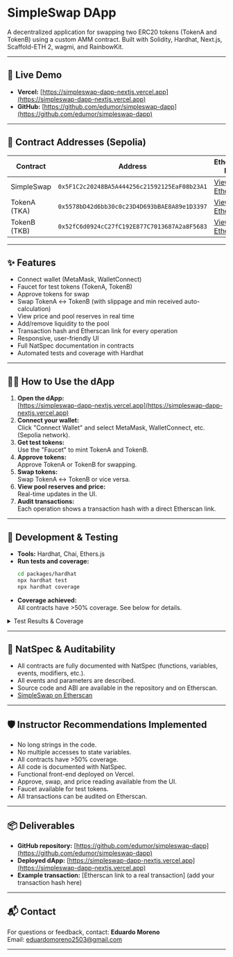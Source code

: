 # SimpleSwap DApp

A decentralized application for swapping two ERC20 tokens (TokenA and TokenB) using a custom AMM contract. Built with Solidity, Hardhat, Next.js, Scaffold-ETH 2, wagmi, and RainbowKit.

---

## 🚀 Live Demo

- **Vercel:** [https://simpleswap-dapp-nextjs.vercel.app](https://simpleswap-dapp-nextjs.vercel.app)
- **GitHub:** [https://github.com/edumor/simpleswap-dapp](https://github.com/edumor/simpleswap-dapp)

---

## 📄 Contract Addresses (Sepolia)

| Contract      | Address                                                                                                         | Etherscan Link                                                                                                         |
|---------------|----------------------------------------------------------------------------------------------------------------|------------------------------------------------------------------------------------------------------------------------|
| SimpleSwap    | `0x5F1C2c20248BA5A444256c21592125EaF08b23A1`                                                                   | [View on Etherscan](https://sepolia.etherscan.io/address/0x5F1C2c20248BA5A444256c21592125EaF08b23A1)                   |
| TokenA (TKA)  | `0x5578bD42d6bb30c0c23D4D693bBAE8A89e1D3397`                                                                   | [View on Etherscan](https://sepolia.etherscan.io/address/0x5578bD42d6bb30c0c23D4D693bBAE8A89e1D3397)                   |
| TokenB (TKB)  | `0x52fC6d0924cC27fC192E877C7013687A2a8F5683`                                                                   | [View on Etherscan](https://sepolia.etherscan.io/address/0x52fC6d0924cC27fC192E877C7013687A2a8F5683)                   |

---

## ✨ Features

- Connect wallet (MetaMask, WalletConnect)
- Faucet for test tokens (TokenA, TokenB)
- Approve tokens for swap
- Swap TokenA ↔ TokenB (with slippage and min received auto-calculation)
- View price and pool reserves in real time
- Add/remove liquidity to the pool
- Transaction hash and Etherscan link for every operation
- Responsive, user-friendly UI
- Full NatSpec documentation in contracts
- Automated tests and coverage with Hardhat

---


## 🧑‍💻 How to Use the dApp

1. **Open the dApp:**  
   [https://simpleswap-dapp-nextjs.vercel.app](https://simpleswap-dapp-nextjs.vercel.app)
2. **Connect your wallet:**  
   Click "Connect Wallet" and select MetaMask, WalletConnect, etc. (Sepolia network).
3. **Get test tokens:**  
   Use the "Faucet" to mint TokenA and TokenB.
4. **Approve tokens:**  
   Approve TokenA or TokenB for swapping.
5. **Swap tokens:**  
   Swap TokenA ↔ TokenB or vice versa.
6. **View pool reserves and price:**  
   Real-time updates in the UI.
7. **Audit transactions:**  
   Each operation shows a transaction hash with a direct Etherscan link.

---

## 🧪 Development & Testing

- **Tools:** Hardhat, Chai, Ethers.js
- **Run tests and coverage:**
  ```bash
  cd packages/hardhat
  npx hardhat test
  npx hardhat coverage
  ```
- **Coverage achieved:**  
  All contracts have >50% coverage. See below for details.

<details>
<summary>Test Results & Coverage</summary>

```
SimpleSwap
  Deployment
    ✔ Should deploy TokenA and TokenB correctly
    ✔ Should deploy SimpleSwap correctly
  addLiquidity
    ✔ Should add initial liquidity and mint liquidity tokens
    ✔ Should add more liquidity proportionally
    ✔ Should revert if deadline is exceeded
    ✔ Should revert if insufficient amount provided
  removeLiquidity
    ✔ Should remove liquidity and return tokens
    ✔ Should revert if insufficient liquidity
    ✔ Should revert if insufficient amount received
  swapExactTokensForTokens
    ✔ Should swap TokenA for TokenB
    ✔ Should swap TokenB for TokenA
    ✔ Should revert if deadline is exceeded
    ✔ Should revert if invalid path length
    ✔ Should revert if insufficient output amount
  Read Functions
    ✔ Should return correct reserves
    ✔ Should return correct price
    ✔ Should revert getPrice if reserveA is zero
    ✔ Should calculate amount out correctly
    ✔ Should revert getAmountOut if amountIn is zero
    ✔ Should revert getAmountOut if reserveIn is zero
    ✔ Should revert getAmountOut if reserveOut is zero
YourContract
  Deployment
    ✔ Should have the right message on deploy
    ✔ Should allow setting a new message

23 passing
```

```
-------------------|----------|----------|----------|----------|----------------|
File               |  % Stmts | % Branch |  % Funcs |  % Lines |Uncovered Lines |
-------------------|----------|----------|----------|----------|----------------|
 contracts\\        |    90.77 |       65 |       84 |    91.67 | |
  SimpleSwap.sol   |    98.15 |    83.33 |      100 |    98.72 |            389 |
  TokenA.sol       |      100 |       50 |      100 |      100 | |
  TokenB.sol       |       50 |       25 |       60 |       50 |          33,39 |
  YourContract.sol |       50 |     12.5 |       50 |    61.54 | 50,51,70,83,84 |
-------------------|----------|----------|----------|----------|----------------|
All files |    90.77 |       65 |       84 |    91.67 | |
-------------------|----------|----------|----------|----------|----------------|
```
</details>

---

## 📝 NatSpec & Auditability

- All contracts are fully documented with NatSpec (functions, variables, events, modifiers, etc.).
- All events and parameters are described.
- Source code and ABI are available in the repository and on Etherscan.
- [SimpleSwap on Etherscan](https://sepolia.etherscan.io/address/0x5F1C2c20248BA5A444256c21592125EaF08b23A1)

---

## 🛡️ Instructor Recommendations Implemented

- No long strings in the code.
- No multiple accesses to state variables.
- All contracts have >50% coverage.
- All code is documented with NatSpec.
- Functional front-end deployed on Vercel.
- Approve, swap, and price reading available from the UI.
- Faucet available for test tokens.
- All transactions can be audited on Etherscan.

---

## 📦 Deliverables

- **GitHub repository:** [https://github.com/edumor/simpleswap-dapp](https://github.com/edumor/simpleswap-dapp)
- **Deployed dApp:** [https://simpleswap-dapp-nextjs.vercel.app](https://simpleswap-dapp-nextjs.vercel.app)
- **Example transaction:** [Etherscan link to a real transaction] (add your transaction hash here)

---

## 📬 Contact

For questions or feedback, contact: **Eduardo Moreno**  
Email: eduardomoreno2503@gmail.com

---
